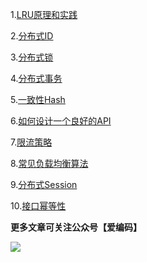 
1.[LRU原理和实践](https://github.com/xbmchina/solutions/tree/master/LRU%E5%8E%9F%E7%90%86%E5%92%8C%E5%AE%9E%E8%B7%B5)

2.[分布式ID](https://github.com/xbmchina/solutions/tree/master/%E5%88%86%E5%B8%83%E5%BC%8FID)

3.[分布式锁](https://github.com/xbmchina/solutions/tree/master/分布式锁)

4.[分布式事务](https://github.com/xbmchina/solutions/tree/master/分布式事务)

5.[一致性Hash](https://github.com/xbmchina/solutions/tree/master/一致性Hash)

6.[如何设计一个良好的API](https://github.com/xbmchina/solutions/tree/master/如何设计一个良好的API)

7.[限流策略](https://github.com/xbmchina/solutions/tree/master/限流策略)

8.[常见负载均衡算法](https://github.com/xbmchina/solutions/tree/master/常见负载均衡算法)

9.[分布式Session](https://github.com/xbmchina/solutions/tree/master/%E5%88%86%E5%B8%83%E5%BC%8FSession)

10.[接口幂等性](https://github.com/xbmchina/solutions/tree/master/%E6%8E%A5%E5%8F%A3%E5%B9%82%E7%AD%89%E6%80%A7)

**更多文章可关注公众号【爱编码】**

![](https://upload-images.jianshu.io/upload_images/13150128-132fe0843e27a172.png?imageMogr2/auto-orient/strip%7CimageView2/2/w/1240)